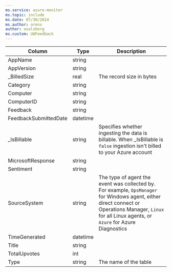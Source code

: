 ```yaml
---
ms.service: azure-monitor
ms.topic: include
ms.date: 07/30/2024
ms.author: orens
author: osalzberg
ms.custom: UAFeedback
---
```



| Column | Type | Description |
|---|---|---|
| AppName | string |   |
| AppVersion | string |   |
| _BilledSize | real | The record size in bytes |
| Category | string |   |
| Computer | string |   |
| ComputerID | string |   |
| Feedback | string |   |
| FeedbackSubmittedDate | datetime |   |
| _IsBillable | string | Specifies whether ingesting the data is billable. When _IsBillable is `false` ingestion isn't billed to your Azure account |
| MicrosoftResponse | string |   |
| Sentiment | string |   |
| SourceSystem | string | The type of agent the event was collected by. For example, `OpsManager` for Windows agent, either direct connect or Operations Manager, `Linux` for all Linux agents, or `Azure` for Azure Diagnostics |
| TimeGenerated | datetime |   |
| Title | string |   |
| TotalUpvotes | int |   |
| Type | string | The name of the table |
